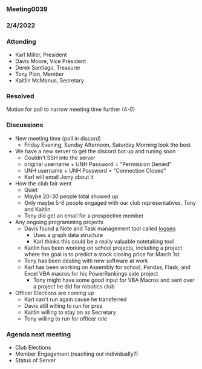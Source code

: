 ### Meeting0039
### 2/4/2022

### Attending

- Karl Miller, President
- Davis Moore, Vice President 
- Derek Santiago, Treasurer
- Tony Pion, Member
- Kaitlin McManus, Secretary


### Resolved

Motion for poll to narrow meeting time further (4-0)

### Discussions 

- New meeting time (poll in discord)
	- Friday Evening, Sunday Afternoon, Saturday Morning look the best
- We have a new server to get the discord bot up and runing soon
	- Couldn't SSH into the server
	- original username + UNH Password = "Permission Denied"
	- UNH username + UNH Password = "Connection Closed"
	- Karl will email Jerry about it
- How the club fair went
	- Quiet
	- Maybe 20-30 people total showed up
	- Only maybe 5-6 people engaged with our club representatives, Tony and Kaitlin
	- Tony did get an email for a prospective member
- Any ongoing programming projects
	- Davis found a Note and Task management tool called [logseq](https://logseq.com/)
		- Uses a graph data structure
		- Karl thinks this could be a really valuable notetaking tool
	- Kaitlin has been working on school projects, including a project where the goal is to predict a stock closing price for March 1st
	- Tony has been dealing with new software at work
	- Karl has been working on Assembly for school, Pandas, Flask, and Excel VBA macros for his PowerRankings side project
		- Tony might have some good input for VBA Macros and sent over a project he did for robotics club
- Officer Elections are coming up
	- Karl can't run again cause he transferred
	- Davis still willing to run for prez
	- Kaitlin willing to stay on as Secretary
	- Tony willing to run for officer role

### Agenda next meeting 

- Club Elections
- Member Engagement (reaching out individually?)
- Status of Server 


